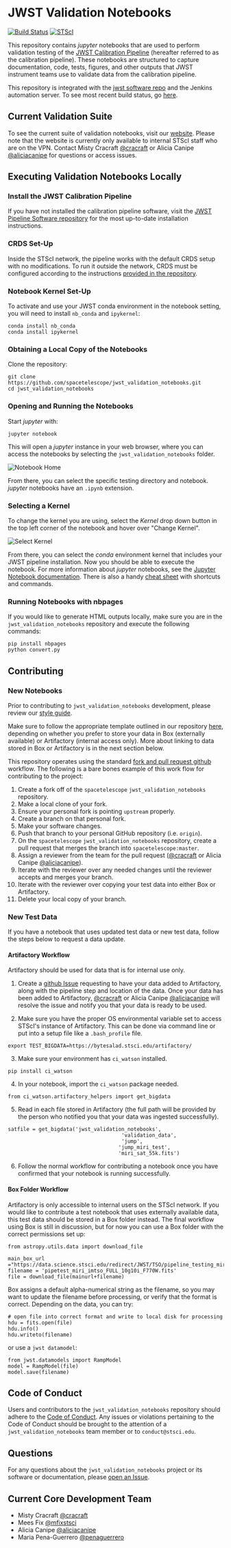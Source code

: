 # JWST Validation Notebooks

[![Build Status](https://travis-ci.com/spacetelescope/jwst_validation_notebooks.svg?branch=master)](https://travis-ci.com/spacetelescope/jwst_validation_notebooks)
[![STScI](https://img.shields.io/badge/powered%20by-STScI-blue.svg?colorA=707170&colorB=3e8ddd&style=flat)](http://www.stsci.edu)


This repository contains *jupyter* notebooks that are used to perform validation testing of the [JWST Calibration Pipeline](https://jwst-pipeline.readthedocs.io/en/latest/jwst/introduction.html) (hereafter referred to as the calibration pipeline). These notebooks are structured to capture documentation, code, tests, figures, and other outputs that JWST instrument teams use to validate data from the calibration pipeline.

This repository is integrated with the [jwst software repo](https://github.com/spacetelescope/jwst) and the Jenkins automation server. To see most recent build status, go [here](https://plwishmaster.stsci.edu:8081/job/Notebooks/job/jwst_validation_notebooks_spacetelescope/).

## Current Validation Suite
To see the current suite of validation notebooks, visit our [website](https://jwst-validation-notebooks.stsci.edu/). Please note that the website is currently only available to internal STScI staff who are on the VPN. Contact Misty Cracraft [@cracraft](https://github.com/cracraft) or Alicia Canipe [@aliciacanipe](https://github.com/aliciacanipe) for questions or access issues.

## Executing Validation Notebooks Locally

### Install the JWST Calibration Pipeline ###
If you have not installed the calibration pipeline software, visit the [JWST Pipeline Software repository](https://github.com/spacetelescope/jwst#installation) for the most up-to-date installation instructions.

### CRDS Set-Up ###
Inside the STScI network, the pipeline works with the default CRDS setup with no modifications. To run it outside the network, CRDS must be configured according to the instructions [provided in the repository](https://github.com/spacetelescope/jwst#crds-setup).

### Notebook Kernel Set-Up ###
To activate and use your JWST conda environment in the notebook setting, you will need to install `nb_conda` and `ipykernel`:

```
conda install nb_conda
conda install ipykernel
```

### Obtaining a Local Copy of the Notebooks ###
Clone the repository:

```
git clone https://github.com/spacetelescope/jwst_validation_notebooks.git
cd jwst_validation_notebooks
```

### Opening and Running the Notebooks ###
Start *jupyter* with:

```
jupyter notebook
```    

This will open a *jupyter* instance in your web browser, where you can access the notebooks by selecting the `jwst_validation_notebooks` folder.

![Notebook Home](docs/static/notebook_home.png)

From there, you can select the specific testing directory and notebook. *jupyter* notebooks have an `.ipynb` extension.

### Selecting a Kernel ###
To change the kernel you are using, select the *Kernel* drop down button in the top left corner of the notebook and hover over "Change Kernel".

![Select Kernel](docs/static/kernel.png)

From there, you can select the *conda* environment kernel that includes your JWST pipeline installation. Now you should be able to execute the notebook. For more information about *jupyter* notebooks, see the [Jupyter Notebook documentation](https://jupyter-notebook.readthedocs.io/en/stable/). There is also a handy [cheat sheet](https://cheatography.com/weidadeyue/cheat-sheets/jupyter-notebook/pdf_bw/) with shortcuts and commands.

### Running Notebooks with nbpages ###
If you would like to generate HTML outputs locally, make sure you are in the `jwst_validation_notebooks` repository and execute the following commands:

```
pip install nbpages
python convert.py
```

## Contributing ##

### New Notebooks ###
Prior to contributing to `jwst_validation_notebooks` development, please review our [style guide](https://github.com/spacetelescope/mirage/blob/master/style_guide/style_guide.md).

Make sure to follow the appropriate template outlined in our repository [here](https://github.com/spacetelescope/jwst_validation_notebooks/blob/master/jwst_validation_notebooks/templates/validation_test_template.ipynb), depending on whether you prefer to store your data in Box (externally available) or Artifactory (internal access only). More about linking to data stored in Box or Artifactory is in the next section below.

This repository operates using the standard [fork and pull request github](https://gist.github.com/Chaser324/ce0505fbed06b947d962) workflow. The following is a bare bones example of this work flow for contributing to the project:

1. Create a fork off of the `spacetelescope` `jwst_validation_notebooks` repository.
2. Make a local clone of your fork.
3. Ensure your personal fork is pointing `upstream` properly.
4. Create a branch on that personal fork.
5. Make your software changes.
6. Push that branch to your personal GitHub repository (i.e. `origin`).
7. On the `spacetelescope` `jwst_validation_notebooks` repository, create a pull request that merges the branch into `spacetelescope:master`.
8. Assign a reviewer from the team for the pull request ([@cracraft](https://github.com/cracraft) or Alicia Canipe [@aliciacanipe](https://github.com/aliciacanipe)).
9. Iterate with the reviewer over any needed changes until the reviewer accepts and merges your branch.
10. Iterate with the reviewer over copying your test data into either Box or Artifactory.
10. Delete your local copy of your branch.

### New Test Data ###
If you have a notebook that uses updated test data or new test data, follow the steps below to request a data update.

#### Artifactory Workflow
Artifactory should be used for data that is for internal use only.

1. Create a [github Issue](https://github.com/spacetelescope/jwst_validation_notebooks/issues) requesting to have your data added to Artifactory, along with the pipeline step and location of the data. Once your data has been added to Artifactory, [@cracraft](https://github.com/cracraft) or Alicia Canipe [@aliciacanipe](https://github.com/aliciacanipe) will resolve the issue and notify you that your data is ready to be used.

2. Make sure you have the proper OS environmental variable set to access STScI's instance of Artifactory. This can be done via command line or put into a setup file like a ```.bash_profile``` file.

```
export TEST_BIGDATA=https://bytesalad.stsci.edu/artifactory/
```

3. Make sure your environment has ```ci_watson``` installed.
```
pip install ci_watson
```

4. In your notebook, import the ```ci_watson``` package needed.

```
from ci_watson.artifactory_helpers import get_bigdata
```

5. Read in each file stored in Artifactory (the full path will be provided by the person who notified you that your data was ingested successfully).

```
satfile = get_bigdata('jwst_validation_notebooks',
                                     'validation_data',
                                     'jump',
                                    'jump_miri_test',
                                    'miri_sat_55k.fits')
```

6. Follow the normal workflow for contributing a notebook once you have confirmed that your notebook is running successfully.

#### Box Folder Workflow
Artifactory is only accessible to internal users on the STScI network. If you would like to contribute a test notebook that uses externally available data, this test data should be stored in a Box folder instead. The final workflow using Box is still in discussion, but for now you can use a Box folder with the correct permissions set up:

```
from astropy.utils.data import download_file

main_box_url ="https://data.science.stsci.edu/redirect/JWST/TSO/pipeline_testing_miri_ima_tso/"
filename = 'pipetest_miri_imtso_FULL_10g10i_F770W.fits'
file = download_file(mainurl+filename)
```

Box assigns a default alpha-numerical string as the filename, so you may want to update the filename before processing, or verify that the format is correct. Depending on the data, you can try:

```
# open file into correct format and write to local disk for processing
hdu = fits.open(file)
hdu.info()
hdu.writeto(filename)
```
or use a ```jwst datamodel```:

```
from jwst.datamodels import RampModel
model = RampModel(file)
model.save(filename)
```

## Code of Conduct
Users and contributors to the `jwst_validation_notebooks` repository should adhere to the [Code of Conduct](https://github.com/spacetelescope/mirage/blob/master/CODE_OF_CONDUCT.md).  Any issues or violations pertaining to the Code of Conduct should be brought to the attention of a `jwst_validation_notebooks` team member or to `conduct@stsci.edu`.


## Questions
For any questions about the `jwst_validation_notebooks` project or its software or documentation, please [open an Issue](https://github.com/spacetelescope/jwst_validation_notebooks/issues).


## Current Core Development Team
- Misty Cracraft [@cracraft](https://github.com/cracraft)
- Mees Fix [@mfixstsci](https://github.com/mfixstsci)
- Alicia Canipe [@aliciacanipe](https://github.com/aliciacanipe)
- Maria Pena-Guerrero [@penaguerrero](https://github.com/penaguerrero)
